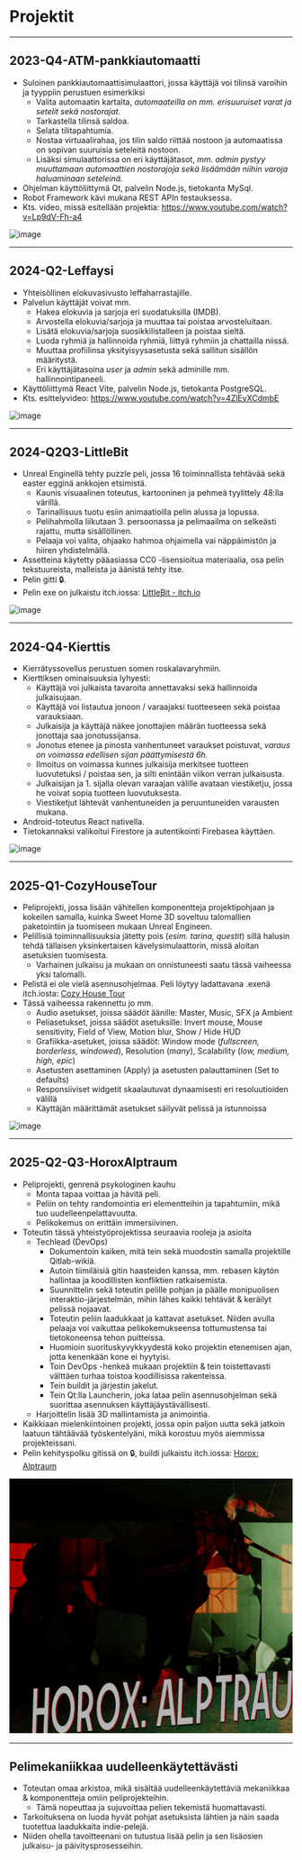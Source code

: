 # Projektit

----------------------------------------------------------

## 2023-Q4-ATM-pankkiautomaatti

- Suloinen pankkiautomaattisimulaattori, jossa käyttäjä voi tilinsä varoihin ja tyyppiin perustuen esimerkiksi
  - Valita automaatin kartalta, _automaateilla on mm. erisuuruiset varat ja setelit sekä nostorajat._
  - Tarkastella tilinsä saldoa.
  - Selata tilitapahtumia.
  - Nostaa virtuaalirahaa, jos tilin saldo riittää nostoon ja automaatissa on sopivan suuruisia seteleitä nostoon.
  - Lisäksi simulaattorissa on eri käyttäjätasot, _mm. admin pystyy muuttamaan automaattien nostorajoja sekä lisäämään niihin varoja haluaminaan seteleinä._
- Ohjelman käyttöliittymä Qt, palvelin Node.js, tietokanta MySql. 
- Robot Framework kävi mukana REST APIn testauksessa.
- Kts. video, missä esitellään projektia: https://www.youtube.com/watch?v=Lp9dV-Fh-a4

![image](https://github.com/user-attachments/assets/da5c2eaa-752d-4dc4-aa3b-17fec4c88d0a)

----------------------------------------------------------

## 2024-Q2-Leffaysi

- Yhteisöllinen elokuvasivusto leffaharrastajille.
- Palvelun käyttäjät voivat mm.
  - Hakea elokuvia ja sarjoja eri suodatuksilla (IMDB).
  - Arvostella elokuvia/sarjoja ja muuttaa tai poistaa arvosteluitaan.
  - Lisätä elokuvia/sarjoja suosikkilistalleen ja poistaa sieltä.
  - Luoda ryhmiä ja hallinnoida ryhmiä, liittyä ryhmiin ja chattailla niissä.
  - Muuttaa profiilinsa yksityisyysasetusta sekä sallitun sisällön määritystä.
  - Eri käyttäjätasoina _user_ ja _admin_ sekä adminille mm. hallinnointipaneeli. 
- Käyttöliittymä React Vite, palvelin Node.js, tietokanta PostgreSQL.
- Kts. esittelyvideo: https://www.youtube.com/watch?v=4ZlEyXCdmbE

![image](https://github.com/user-attachments/assets/d01533ca-132c-442d-9994-53e61c24b298)

----------------------------------------------------------

## 2024-Q2Q3-LittleBit

- Unreal Enginellä tehty puzzle peli, jossa 16 toiminnallista tehtävää sekä easter egginä ankkojen etsimistä.
  - Kaunis visuaalinen toteutus, kartooninen ja pehmeä tyylittely 48:lla värillä.
  - Tarinallisuus tuotu esiin animaatioilla pelin alussa ja lopussa.
  - Pelihahmolla liikutaan 3. persoonassa ja pelimaailma on selkeästi rajattu, mutta sisällöllinen.
  - Pelaaja voi valita, ohjaako hahmoa ohjaimella vai näppäimistön ja hiiren yhdistelmällä.
- Assetteina käytetty pääasiassa CC0 -lisensioitua materiaalia, osa pelin tekstuureista, malleista ja äänistä tehty itse.
- Pelin gitti &#x1F512;.
- Pelin exe on julkaistu itch.iossa: [LittleBit - itch.io](https://lejdi.itch.io/littlebit)

![image](https://github.com/user-attachments/assets/3d5d6de8-a6d5-4771-a928-95876df9430e)

----------------------------------------------------------

## 2024-Q4-Kierttis

- Kierrätyssovellus perustuen somen roskalavaryhmiin. 
- Kierttiksen ominaisuuksia lyhyesti:
  - Käyttäjä voi julkaista tavaroita annettavaksi sekä hallinnoida julkaisujaan.
  - Käyttäjä voi listautua jonoon / varaajaksi tuotteeseen sekä poistaa varauksiaan.
  - Julkaisija ja käyttäjä näkee jonottajien määrän tuotteessa sekä jonottaja saa jonotussijansa.
  - Jonotus etenee ja pinosta vanhentuneet varaukset poistuvat, _varaus on voimassa edellisen sijan päättymisestä 6h._
  - Ilmoitus on voimassa kunnes julkaisija merkitsee tuotteen luovutetuksi / poistaa sen, ja silti enintään viikon verran julkaisusta.
  - Julkaisijan ja 1. sijalla olevan varaajan välille avataan viestiketju, jossa he voivat sopia tuotteen luovutuksesta.
  - Viestiketjut lähtevät vanhentuneiden ja peruuntuneiden varausten mukana.
- Android-toteutus React nativella.
- Tietokannaksi valikoitui Firestore ja autentikointi Firebasea käyttäen.

![image](https://github.com/user-attachments/assets/b946a7b9-d583-492f-bef7-a0a57bccacd0)

----------------------------------------------------------

## 2025-Q1-CozyHouseTour

- Peliprojekti, jossa lisään vähitellen komponentteja projektipohjaan ja kokeilen samalla, kuinka Sweet Home 3D soveltuu talomallien paketointiin ja tuomiseen mukaan Unreal Engineen. 
- Pelillisiä toiminnallisuuksia jätetty pois (_esim. tarina, questit_) sillä halusin tehdä tällaisen yksinkertaisen kävelysimulaattorin, missä aloitan asetuksien tuomisesta.
  - Varhainen julkaisu ja mukaan on onnistuneesti saatu tässä vaiheessa yksi talomalli.
- Pelistä ei ole vielä asennusohjelmaa. Peli löytyy ladattavana .exenä itch.iosta: [Cozy House Tour](https://lejdi.itch.io/cozy-house-tour)
- Tässä vaiheessa rakennettu jo mm.
  - Audio asetukset, joissa säädöt äänille: Master, Music, SFX ja Ambient
  - Peliasetukset, joissa säädöt asetuksille: Invert mouse, Mouse sensitivity, Field of View, Motion blur, Show / Hide HUD
  - Grafiikka-asetuket, joissa säädöt: Window mode (_fullscreen, borderless, windowed_), Resolution (_many_), Scalability (_low, medium, high, epic_)
  - Asetusten asettaminen (Apply) ja asetusten palauttaminen (Set to defaults)
  - Responsiiviset widgetit skaalautuvat dynaamisesti eri resoluutioiden välillä
  - Käyttäjän määrittämät asetukset säilyvät pelissä ja istunnoissa

![image](https://github.com/user-attachments/assets/5e5e6a1f-6e5c-4b5b-a5ee-315c1ec2a7b6)

----------------------------------------------------------

## 2025-Q2-Q3-HoroxAlptraum

- Peliprojekti, genrenä psykologinen kauhu
  - Monta tapaa voittaa ja hävitä peli.
  - Peliin on tehty randomointia eri elementteihin ja tapahtumiin, mikä tuo uudelleenpelattavuutta.
  - Pelikokemus on erittäin immersiivinen.
- Toteutin tässä yhteistyöprojektissa seuraavia rooleja ja asioita
  - Techlead (DevOps) 
    - Dokumentoin kaiken, mitä tein sekä muodostin samalla projektille Qitlab-wikiä.
    - Autoin tiimiläisiä gitin haasteiden kanssa, mm. rebasen käytön hallintaa ja koodillisten konfliktien ratkaisemista.
    - Suunnittelin sekä toteutin pelille pohjan ja päälle monipuolisen interaktio-järjestelmän, mihin lähes kaikki tehtävät & keräilyt pelissä nojaavat.
    - Toteutin peliin laadukkaat ja kattavat asetukset. Niiden avulla pelaaja voi vaikuttaa pelikokemukseensa tottumustensa tai tietokoneensa tehon puitteissa.
    - Huomioin suorituskyvykkyydestä koko projektin etenemisen ajan, jotta kenenkään kone ei hyytyisi.
    - Toin DevOps -henkeä mukaan projektiin & tein toistettavasti välttäen turhaa toistoa koodillisissa rakenteissa.
    - Tein buildit ja järjestin jakelut.
    - Tein Qt:lla Launcherin, joka lataa pelin asennusohjelman sekä suorittaa asennuksen käyttäjäystävällisesti.
  - Harjoittelin lisää 3D mallintamista ja animointia.
- Kaikkiaan mielenkiintoinen projekti, jossa opin paljon uutta sekä jatkoin laatuun tähtäävää työskentelyäni, mikä korostuu myös aiemmissa projekteissani.
- Pelin kehityspolku gitissä on &#x1F512;, buildi julkaistu itch.iossa:  [Horox: Alptraum](https://lejdi.itch.io/horoxalptraum)

![alt text](image.png)

----------------------------------------------------------

## Pelimekaniikkaa uudelleenkäytettävästi

- Toteutan omaa arkistoa, mikä sisältää uudelleenkäytettäviä mekaniikkaa & komponentteja omiin peliprojekteihin.
  - Tämä nopeuttaa ja sujuvoittaa pelien tekemistä huomattavasti. 
- Tarkoituksena on luoda hyvät pohjat asetuksista lähtien ja näin saada tuotettua laadukkaita indie-pelejä.
- Niiden ohella tavoitteenani on tutustua lisää pelin ja sen lisäosien julkaisu- ja päivitysprosesseihin.
